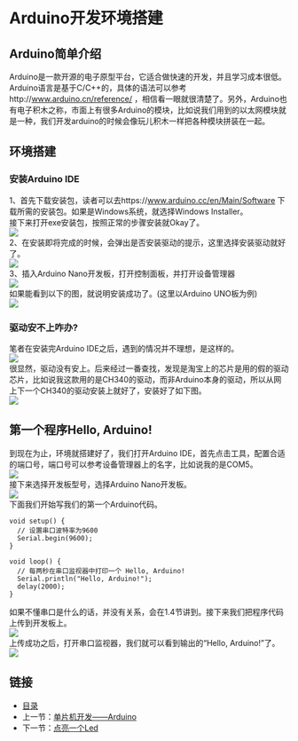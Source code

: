# Arduino开发环境搭建
## Arduino简单介绍
Arduino是一款开源的电子原型平台，它适合做快速的开发，并且学习成本很低。Arduino语言是基于C/C++的，具体的语法可以参考http://www.arduino.cn/reference/ ，相信看一眼就很清楚了。另外，Arduino也有电子积木之称，市面上有很多Arduino的模块，比如说我们用到的以太网模块就是一种，我们开发arduino的时候会像玩儿积木一样把各种模块拼装在一起。
## 环境搭建
### 安装Arduino IDE
1、首先下载安装包，读者可以去https://www.arduino.cc/en/Main/Software 下载所需的安装包。如果是Windows系统，就选择Windows Installer。  
接下来打开exe安装包，按照正常的步骤安装就Okay了。  
![](./imgs/1.1/1.1-1.png)  
2、在安装即将完成的时候，会弹出是否安装驱动的提示，这里选择安装驱动就好了。  
![](./imgs/1.1/1.1-2.png)  
3、插入Arduino Nano开发板，打开控制面板，并打开设备管理器  
![](./imgs/1.1/1.1-3.png)  
如果能看到以下的图，就说明安装成功了。(这里以Arduino UNO板为例)  
![](./imgs/1.1/1.1-4.png)  
### 驱动安不上咋办?
笔者在安装完Arduino IDE之后，遇到的情况并不理想，是这样的。  
![](./imgs/1.1/1.1-5.png)  
很显然，驱动没有安上。后来经过一番查找，发现是淘宝上的芯片是用的假的驱动芯片，比如说我这款用的是CH340的驱动，而非Arduino本身的驱动，所以从网上下一个CH340的驱动安装上就好了，安装好了如下图。  
![](./imgs/1.1/1.1-6.png)  
## 第一个程序Hello, Arduino!
到现在为止，环境就搭建好了，我们打开Arduino IDE，首先点击工具，配置合适的端口号，端口号可以参考设备管理器上的名字，比如说我的是COM5。  
![](./imgs/1.1/1.1-7.png)  
接下来选择开发板型号，选择Arduino Nano开发板。  
![](./imgs/1.1/1.1-8.png)  
下面我们开始写我们的第一个Arduino代码。  
``` arduino
void setup() {
  // 设置串口波特率为9600
  Serial.begin(9600);
}

void loop() {
  // 每两秒在串口监视器中打印一个 Hello, Arduino!
  Serial.println("Hello, Arduino!");
  delay(2000);
}
```
如果不懂串口是什么的话，并没有关系，会在1.4节讲到。接下来我们把程序代码上传到开发板上。  
![](./imgs/1.1/1.1-9.png)  
上传成功之后，打开串口监视器，我们就可以看到输出的“Hello, Arduino!”了。  
![](./imgs/1.1/1.1-10.png)  
## 链接
- [目录](directory.md)  
- 上一节：[单片机开发——Arduino](1.0.md)  
- 下一节：[点亮一个Led](1.2.md)
